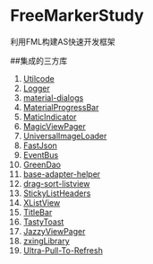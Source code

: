 # FreeMarkerStudy
利用FML构建AS快速开发框架

##集成的三方库
1. [Utilcode](https://github.com/Blankj/AndroidUtilCode)
2. [Logger](https://github.com/orhanobut/logger)
3. [material-dialogs](https://github.com/afollestad/material-dialogs)
4. [MaterialProgressBar](https://github.com/DreaminginCodeZH/MaterialProgressBar)
5. [MaticIndicator](https://github.com/hackware1993/MagicIndicator)
6. [MagicViewPager](https://github.com/hongyangAndroid/MagicViewPager)
7. [UniversalImageLoader](https://github.com/nostra13/Android-Universal-Image-Loader)
8. [FastJson](https://github.com/alibaba/fastjson)
9. [EventBus](https://github.com/greenrobot/EventBus)
10. [GreenDao](https://github.com/greenrobot/greenDAO)
11. [base-adapter-helper](https://github.com/JoanZapata/base-adapter-helper)
12. [drag-sort-listview](https://github.com/bauerca/drag-sort-listview)
13. [StickyListHeaders](https://github.com/emilsjolander/StickyListHeaders)
14. [XListView](https://github.com/Maxwin-z/XListView-Android)
15. [TitleBar](https://github.com/bacy/titlebar)
16. [TastyToast](https://github.com/yadav-rahul/TastyToast)
17. [JazzyViewPager](https://github.com/jfeinstein10/JazzyViewPager)
18. [zxingLibrary](https://github.com/yipianfengye/android-zxingLibrary)
19. [Ultra-Pull-To-Refresh](https://github.com/liaohuqiu/android-Ultra-Pull-To-Refresh)